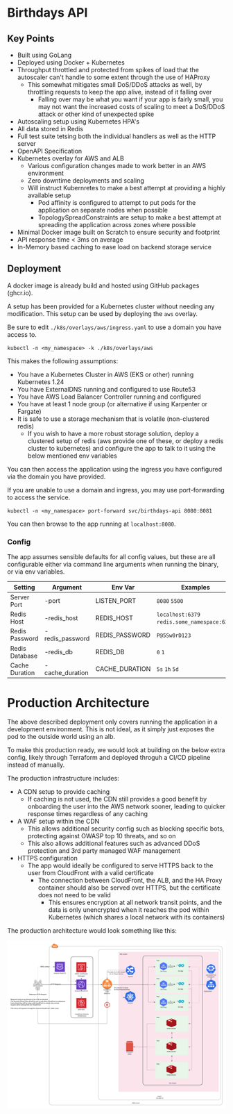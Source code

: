 # Birthdays API

## Key Points

- Built using GoLang
- Deployed using Docker + Kubernetes
- Throughput throttled and protected from spikes of load that the autoscaler can't handle to some extent through the use of HAProxy
  - This somewhat mitigates small DoS/DDoS attacks as well, by throttling requests to keep the app alive, instead of it falling over
    - Falling over may be what you want if your app is fairly small, you may not want the increased costs of scaling to meet a DoS/DDoS attack or other kind of unexpected spike
- Autoscaling setup using Kubernetes HPA's
- All data stored in Redis
- Full test suite tetsing both the individual handlers as well as the HTTP server
- OpenAPI Specification
- Kubernetes overlay for AWS and ALB
  - Various configuration changes made to work better in an AWS environment
  - Zero downtime deployments and scaling
  - Will instruct Kubernretes to make a best attempt at providing a highly available setup
    - Pod affinity is configured to attempt to put pods for the application on separate nodes when possible
    - TopologySpreadConstraints are setup to make a best attempt at spreading the application across zones where possible
- Minimal Docker image built on Scratch to ensure security and footprint
- API response time < 3ms on average
- In-Memory based caching to ease load on backend storage service

## Deployment

A docker image is already build and hosted using GitHub packages (ghcr.io).

A setup has been provided for a Kubernetes cluster without needing any modification. This setup can be used by deploying the `aws` overlay.

Be sure to edit `./k8s/overlays/aws/ingress.yaml` to use a domain you have access to.

```shell
kubectl -n <my_namespace> -k ./k8s/overlays/aws
```

This makes the following assumptions:
- You have a Kubernetes Cluster in AWS (EKS or other) running Kubernetes 1.24
- You have ExternalDNS running and configured to use Route53
- You have AWS Load Balancer Controller running and configured
- You have at least 1 node group (or alternative if using Karpenter or Fargate)
- It is safe to use a storage mechanism that is volatile (non-clustered redis)
  - If you wish to have a more robust storage solution, deploy a clustered setup of redis (aws provide one of these, or deploy a redis cluster to kubernetes) and configure the app to talk to it using the below mentioned env variables

You can then access the application using the ingress you have configured via the domain you have provided.

If you are unable to use a domain and ingress, you may use port-forwarding to access the service.

```shell
kubectl -n <my_namespace> port-forward svc/birthdays-api 8080:8081
```

You can then browse to the app running at `localhost:8080`.

### Config

The app assumes sensible defaults for all config values, but these are all configurable either via command line arguments when running the binary, or via env variables.

| Setting        | Argument        | Env Var        | Examples                                     |
|----------------|-----------------|----------------|----------------------------------------------|
| Server Port    | -port           | LISTEN_PORT    | `8080` `5500`                                |
| Redis Host     | -redis_host     | REDIS_HOST     | `localhost:6379` `redis.some_namespace:6379` |
| Redis Password | -redis_password | REDIS_PASSWORD | `P@5Sw0rD123`                                |
| Redis Database | -redis_db       | REDIS_DB       | `0` `1`                                      |
| Cache Duration | -cache_duration | CACHE_DURATION | `5s` `1h` `5d`                               |

# Production Architecture

The above described deployment only covers running the application in a development environment.
This is not ideal, as it simply just exposes the pod to the outside world using an alb.

To make this production ready, we would look at building on the below extra config, likely through Terraform and deployed throguh a CI/CD pipeline instead of manually.

The production infrastructure includes:
- A CDN setup to provide caching
  - If caching is not used, the CDN still provides a good benefit by onboarding the user into the AWS network sooner, leading to quicker response times regardless of any caching
- A WAF setup within the CDN
  - This allows additional security config such as blocking specific bots, protecting against OWASP top 10 threats, and so on
  - This also allows additional features such as advanced DDoS protection and 3rd party managed WAF management
- HTTPS configuration
  - The app would ideally be configured to serve HTTPS back to the user from CloudFront with a valid certificate
    - The connection between CloudFront, the ALB, and the HA Proxy container should also be served over HTTPS, but the certificate does not need to be valid
      - This ensures encryption at all network transit points, and the data is only unencrypted when it reaches the pod within Kubernetes (which shares a local network with its containers)

The production architecture would look something like this:

![Production ready architecture](./architecture.png)